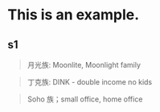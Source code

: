 # This is an example.

## s1

> 月光族: Moonlite, Moonlight family

> 丁克族: DINK - double income no kids

> Soho 族；small office, home office


